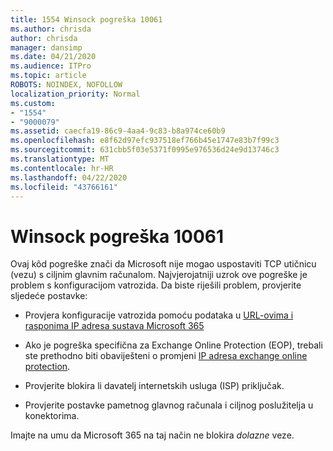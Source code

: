 ```yaml
---
title: 1554 Winsock pogreška 10061
ms.author: chrisda
author: chrisda
manager: dansimp
ms.date: 04/21/2020
ms.audience: ITPro
ms.topic: article
ROBOTS: NOINDEX, NOFOLLOW
localization_priority: Normal
ms.custom:
- "1554"
- "9000079"
ms.assetid: caecfa19-86c9-4aa4-9c83-b8a974ce60b9
ms.openlocfilehash: e8f62d97efc937518ef766b45e1747e83b7f99c3
ms.sourcegitcommit: 631cbb5f03e5371f0995e976536d24e9d13746c3
ms.translationtype: MT
ms.contentlocale: hr-HR
ms.lasthandoff: 04/22/2020
ms.locfileid: "43766161"
---
```

# <a name="winsock-error-10061"></a>Winsock pogreška 10061

Ovaj kôd pogreške znači da Microsoft nije mogao uspostaviti TCP utičnicu (vezu) s ciljnim glavnim računalom. Najvjerojatniji uzrok ove pogreške je problem s konfiguracijom vatrozida. Da biste riješili problem, provjerite sljedeće postavke:

- Provjera konfiguracije vatrozida pomoću podataka u [URL-ovima i rasponima IP adresa sustava Microsoft 365](https://docs.microsoft.com/office365/enterprise/urls-and-ip-address-ranges)

- Ako je pogreška specifična za Exchange Online Protection (EOP), trebali ste prethodno biti obaviješteni o promjeni [IP adresa exchange online protection](https://docs.microsoft.com/office365/SecurityCompliance/eop/exchange-online-protection-ip-addresses).

- Provjerite blokira li davatelj internetskih usluga (ISP) priključak.

- Provjerite postavke pametnog glavnog računala i ciljnog poslužitelja u konektorima.

Imajte na umu da Microsoft 365 na taj način ne blokira *dolazne* veze.
